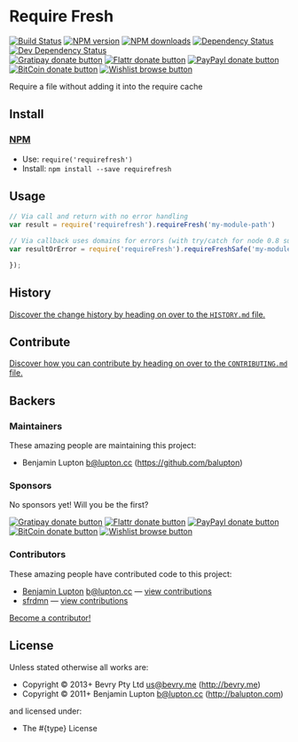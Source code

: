 
<!-- TITLE/ -->

# Require Fresh

<!-- /TITLE -->


<!-- BADGES/ -->

[![Build Status](https://img.shields.io/travis/bevry/requirefresh/master.svg)](http://travis-ci.org/bevry/requirefresh "Check this project's build status on TravisCI")
[![NPM version](https://img.shields.io/npm/v/requirefresh.svg)](https://npmjs.org/package/requirefresh "View this project on NPM")
[![NPM downloads](https://img.shields.io/npm/dm/requirefresh.svg)](https://npmjs.org/package/requirefresh "View this project on NPM")
[![Dependency Status](https://img.shields.io/david/bevry/requirefresh.svg)](https://david-dm.org/bevry/requirefresh)
[![Dev Dependency Status](https://img.shields.io/david/dev/bevry/requirefresh.svg)](https://david-dm.org/bevry/requirefresh#info=devDependencies)<br/>
[![Gratipay donate button](https://img.shields.io/gratipay/bevry.svg)](https://www.gratipay.com/bevry/ "Donate weekly to this project using Gratipay")
[![Flattr donate button](https://img.shields.io/badge/flattr-donate-yellow.svg)](http://flattr.com/thing/344188/balupton-on-Flattr "Donate monthly to this project using Flattr")
[![PayPayl donate button](https://img.shields.io/badge/paypal-donate-yellow.svg)](https://www.paypal.com/cgi-bin/webscr?cmd=_s-xclick&hosted_button_id=QB8GQPZAH84N6 "Donate once-off to this project using Paypal")
[![BitCoin donate button](https://img.shields.io/badge/bitcoin-donate-yellow.svg)](https://coinbase.com/checkouts/9ef59f5479eec1d97d63382c9ebcb93a "Donate once-off to this project using BitCoin")
[![Wishlist browse button](https://img.shields.io/badge/wishlist-donate-yellow.svg)](http://amzn.com/w/2F8TXKSNAFG4V "Buy an item on our wishlist for us")

<!-- /BADGES -->


<!-- DESCRIPTION/ -->

Require a file without adding it into the require cache

<!-- /DESCRIPTION -->


<!-- INSTALL/ -->

## Install

### [NPM](http://npmjs.org/)
- Use: `require('requirefresh')`
- Install: `npm install --save requirefresh`

<!-- /INSTALL -->


## Usage

``` javascript
// Via call and return with no error handling
var result = require('requirefresh').requireFresh('my-module-path')

// Via callback uses domains for errors (with try/catch for node 0.8 support)
var resultOrError = require('requireFresh').requireFreshSafe('my-module-path', function(err,result){

});
```

<!-- HISTORY/ -->

## History
[Discover the change history by heading on over to the `HISTORY.md` file.](https://github.com/bevry/requirefresh/blob/master/HISTORY.md#files)

<!-- /HISTORY -->


<!-- CONTRIBUTE/ -->

## Contribute

[Discover how you can contribute by heading on over to the `CONTRIBUTING.md` file.](https://github.com/bevry/requirefresh/blob/master/CONTRIBUTING.md#files)

<!-- /CONTRIBUTE -->


<!-- BACKERS/ -->

## Backers

### Maintainers

These amazing people are maintaining this project:

- Benjamin Lupton <b@lupton.cc> (https://github.com/balupton)

### Sponsors

No sponsors yet! Will you be the first?

[![Gratipay donate button](https://img.shields.io/gratipay/bevry.svg)](https://www.gratipay.com/bevry/ "Donate weekly to this project using Gratipay")
[![Flattr donate button](https://img.shields.io/badge/flattr-donate-yellow.svg)](http://flattr.com/thing/344188/balupton-on-Flattr "Donate monthly to this project using Flattr")
[![PayPayl donate button](https://img.shields.io/badge/paypal-donate-yellow.svg)](https://www.paypal.com/cgi-bin/webscr?cmd=_s-xclick&hosted_button_id=QB8GQPZAH84N6 "Donate once-off to this project using Paypal")
[![BitCoin donate button](https://img.shields.io/badge/bitcoin-donate-yellow.svg)](https://coinbase.com/checkouts/9ef59f5479eec1d97d63382c9ebcb93a "Donate once-off to this project using BitCoin")
[![Wishlist browse button](https://img.shields.io/badge/wishlist-donate-yellow.svg)](http://amzn.com/w/2F8TXKSNAFG4V "Buy an item on our wishlist for us")

### Contributors

These amazing people have contributed code to this project:

- [Benjamin Lupton](https://github.com/balupton) <b@lupton.cc> — [view contributions](https://github.com/bevry/requirefresh/commits?author=balupton)
- [sfrdmn](https://github.com/sfrdmn) — [view contributions](https://github.com/bevry/requirefresh/commits?author=sfrdmn)

[Become a contributor!](https://github.com/bevry/requirefresh/blob/master/CONTRIBUTING.md#files)

<!-- /BACKERS -->


<!-- LICENSE/ -->

## License

Unless stated otherwise all works are:

- Copyright &copy; 2013+ Bevry Pty Ltd <us@bevry.me> (http://bevry.me)
- Copyright &copy; 2011+ Benjamin Lupton <b@lupton.cc> (http://balupton.com)

and licensed under:

- The #{type} License

<!-- /LICENSE -->



